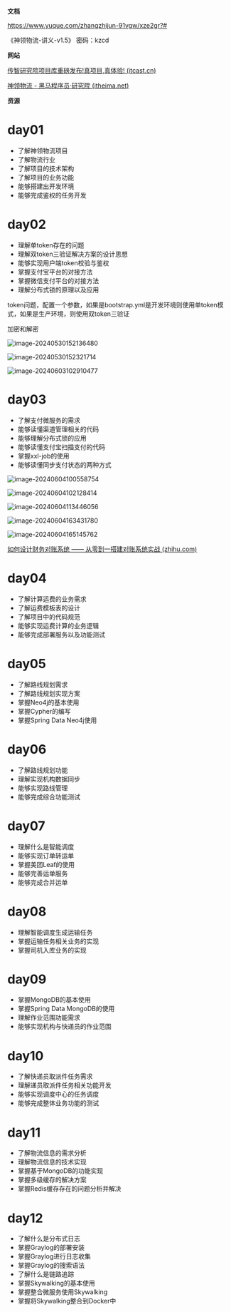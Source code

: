**文档**

https://www.yuque.com/zhangzhijun-91vgw/xze2gr?# 

《神领物流-讲义-v1.5》 密码：kzcd



**网站**

[传智研究院项目库重磅发布!真项目,真体验! (itcast.cn)](https://pip.itcast.cn/home)

[神领物流 - 黑马程序员·研究院 (itheima.net)](https://sl-express.itheima.net/#/)



**资源**






# day01

- 了解神领物流项目
- 了解物流行业
- 了解项目的技术架构
- 了解项目的业务功能
- 能够搭建出开发环境
- 能够完成鉴权的任务开发



# day02

- 理解单token存在的问题
- 理解双token三验证解决方案的设计思想
- 能够实现用户端token校验与鉴权
- 掌握支付宝平台的对接方法
- 掌握微信支付平台的对接方法
- 理解分布式锁的原理以及应用

token问题，配置一个参数，如果是bootstrap.yml是开发环境则使用单token模式，如果是生产环境，则使用双token三验证



加密和解密

![image-20240530152136480](./assets/image-20240530152136480.png)



![image-20240530152321714](./assets/image-20240530152321714.png)

![image-20240603102910477](./assets/image-20240603102910477.png)





# day03

- 了解支付微服务的需求
- 能够读懂渠道管理相关的代码
- 能够理解分布式锁的应用
- 能够读懂支付宝扫描支付的代码
- 掌握xxl-job的使用
- 能够读懂同步支付状态的两种方式

![image-20240604100558754](./assets/image-20240604100558754.png)

![image-20240604102128414](./assets/image-20240604102128414.png)



![image-20240604113446056](./assets/image-20240604113446056.png)

![image-20240604163431780](./assets/image-20240604163431780.png)

![image-20240604165145762](./assets/image-20240604165145762.png)

[如何设计财务对账系统 —— 从零到一搭建对账系统实战 (zhihu.com)](https://www.zhihu.com/tardis/sogou/art/394164778)

# day04

- 了解计算运费的业务需求
- 了解运费模板表的设计
- 了解项目中的代码规范
- 能够实现运费计算的业务逻辑
- 能够完成部署服务以及功能测试



# day05

- 了解路线规划需求
- 了解路线规划实现方案
- 掌握Neo4j的基本使用
- 掌握Cypher的编写
- 掌握Spring Data Neo4j使用



# day06

- 了解路线规划功能
- 理解实现机构数据同步
- 能够实现路线管理
- 能够完成综合功能测试



# day07

- 理解什么是智能调度
- 能够实现订单转运单
- 掌握美团Leaf的使用
- 能够完善运单服务
- 能够完成合并运单



# day08

- 理解智能调度生成运输任务
- 掌握运输任务相关业务的实现
- 掌握司机入库业务的实现



# day09

- 掌握MongoDB的基本使用
- 掌握Spring Data MongoDB的使用
- 理解作业范围功能需求
- 能够实现机构与快递员的作业范围



# day10

- 了解快递员取派件任务需求
- 理解递员取派件任务相关功能开发
- 能够实现调度中心的任务调度
- 能够完成整体业务功能的测试



# day11

- 了解物流信息的需求分析
- 理解物流信息的技术实现
- 掌握基于MongoDB的功能实现
- 掌握多级缓存的解决方案
- 掌握Redis缓存存在的问题分析并解决



# day12

- 了解什么是分布式日志
- 掌握Graylog的部署安装
- 掌握Graylog进行日志收集
- 掌握Graylog的搜索语法
- 了解什么是链路追踪
- 掌握Skywalking的基本使用
- 掌握整合微服务使用Skywalking
- 掌握将Skywalking整合到Docker中









